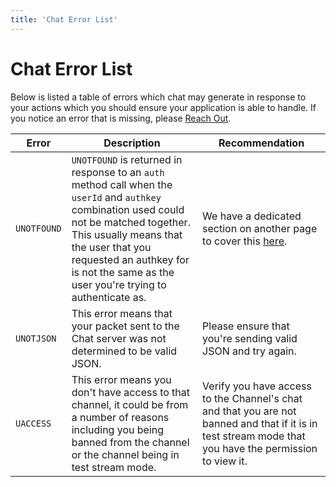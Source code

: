 ```yaml
---
title: 'Chat Error List'
---
```

# Chat Error List

Below is listed a table of errors which chat may generate in response to your actions which you should ensure your application is able to handle. If you notice an error that is missing, please [Reach Out](mailto:mixerdevinfo@microsoft.com).

| Error     | Description                                                                                                                                                                                                                                                                 | Recommendation                                                                                  |
| --------- | --------------------------------------------------------------------------------------------------------------------------------------------------------------------------------------------------------------------------------------------------------------------------- | ----------------------------------------------------------------------------------------------- |
| `UNOTFOUND` | `UNOTFOUND` is returned in response to an `auth` method call when the `userId` and `authkey` combination used could not be matched together. This usually means that the user that you requested an authkey for is not the same as the user you're trying to authenticate as. | We have a dedicated section on another page to cover this [here](/guides/chat/troubleshooting). |
| `UNOTJSON`| This error means that your packet sent to the Chat server was not determined to be valid JSON.| Please ensure that you're sending valid JSON and try again.|
|`UACCESS`| This error means you don't have access to that channel, it could be from a number of reasons including you being banned from the channel or the channel being in test stream mode.| Verify you have access to the Channel's chat and that you are not banned and that if it is in test stream mode that you have the permission to view it.|
